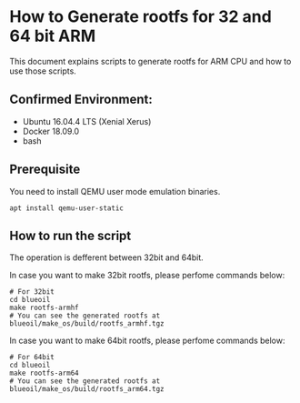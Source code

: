 # How to Generate rootfs for 32 and 64 bit ARM

This document explains scripts to generate rootfs for ARM CPU and how to use those scripts.

## Confirmed Environment:
- Ubuntu 16.04.4 LTS (Xenial Xerus)
- Docker 18.09.0
- bash

## Prerequisite
You need to install QEMU user mode emulation binaries.
```
apt install qemu-user-static
```

## How to run the script

The operation is defferent between 32bit and 64bit.

In case you want to make 32bit rootfs, please perfome commands below:

```
# For 32bit
cd blueoil
make rootfs-armhf
# You can see the generated rootfs at blueoil/make_os/build/rootfs_armhf.tgz
```

In case you want to make 64bit rootfs, please perfome commands below:

```
# For 64bit
cd blueoil
make rootfs-arm64
# You can see the generated rootfs at blueoil/make_os/build/rootfs_arm64.tgz
```
